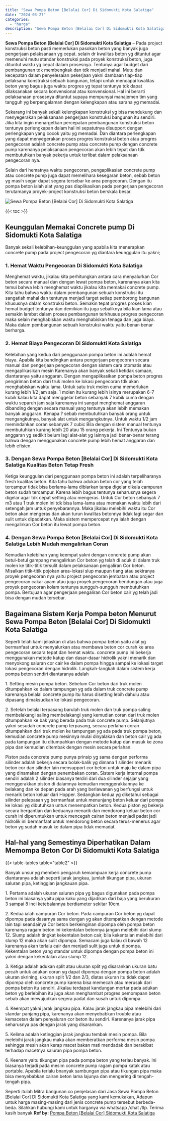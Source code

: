 ```yaml
---
title: "Sewa Pompa Beton [Belalai Cor] Di Sidomukti Kota Salatiga"
date: "2024-03-27"
categories: 
  - "harga"
description: "Sewa Pompa Beton [Belalai Cor] Di Sidomukti Kota Salatiga. Seperti itulah Mitra bangunan.co penjelasan dari Jasa Sewa Pompa Beton [Belalai Cor] Di Sidomukt..."
---
```


**Sewa Pompa Beton \[Belalai Cor\] Di Sidomukti Kota Salatiga** – Pada project konstruksi beton pasti memerlukan pasokan beton yang banyak juga pengerjaan pelaksanaan yg cepat. selain dr kwalitas beton yg dituntut agar memenuhi mutu standar konstruksi pada proyek konstruksi beton, juga dituntut waktu yg cepat dalam prosesnya. Tentunya agar budget dari pembangunan tdk membengkak dan tdk menjadi mahal. Mutu dan kecepatan dalam penyelesaian pekerjaan yakni dambaan tiap-tiap pelaksana konstruksi sebuah bangunan, tetapi untuk mencapai kwalitas beton yang bagus juga waktu progres yg tepat tentunya tdk dapat dilaksanakan secara konvensional atau konvensional. Hal ini berarti pelaksanaan prosesnya dituntut supaya mempunyai manajemen tim yang tangguh yg berpengalaman dengan kelengkapan atau sarana yg memadai.

Sekarang ini banyak sekali kelengkapan konstruksi yg bisa mendukung dan menyegerakan pelaksanaan pengerjaan konstruksi bangunan itu sendiri. Jika kita ingin menargetkan percepatan pembangunan konstruksi beton tentunya perlengkapan dalam hal ini sepatutnya disupport dengan perlengkapan yang cocok yaitu yg memadai. Dan diantara perlengkapan yang dapat menyegerakan proses progres konstruksi beton atau progres pengecoran adalah concrete pump atau concrete pump dengan concrete pump karenanya pelaksanaan pengecoran akan lebih tepat dan tdk membutuhkan banyak pekerja untuk terlibat dalam pelaksanaan pengecoran nya.

Selain dari hematnya waktu pengecoran, pengaplikasian concrete pump atau concrete pump juga dapat memelihara kesegaran beton, sebab beton yg masih segar dapat segera tersebar ke area pengecoran. Dengan itu pompa beton ialah alat yang pas diaplikasikan pada pengerjaan pengecoran terutamanya proyek-project konstruksi beton berskala besar.

![Sewa Pompa Beton [Belalai Cor] Di Sidomukti Kota Salatiga](/images/sewa-concrete-pump-05.png)

{{< toc >}}

## Keunggulan Memakai Concrete pump Di Sidomukti Kota Salatiga

Banyak sekali kelebihan-keunggulan yang apabila kita menerapkan concrete pump pada project pengecoran yg diantara keunggulan itu yakni;

### 1\. Hemat Waktu Pengecoran Di Sidomukti Kota Salatiga

Menghemat waktu, jikalau kita perhitungkan antara cara menyalurkan Cor beton secara manual dan dengan lewat pompa beton, karenanya akan kita temui bahwa lebih menghemat waktu jikalau kita memakai concrete pump. Kita tahu bahwa waktu dalam pembangunan sebuah konstruksi itu sangatlah mahal dan tentunya menjadi target setiap pemborong bangunan khususnya dalam konstruksi beton. Semakin tepat progres proses kian hemat budget tentunya dan demikian itu juga sebaliknya bila kian lama atau semakin lambat dalam proses pembangunan terkhusus progres pengecoran maka selain menghabiskan waktu menghabiskan tenaga dan juga biaya. Maka dalam pembangunan sebuah konstruksi waktu yaitu benar-benar berharga.

### 2\. Hemat Biaya Pengecoran Di Sidomukti Kota Salatiga

Kelebihan yang kedua dari penggunaan pompa beton ini adalah hemat biaya. Apabila kita bandingkan antara pengerjaan pengecoran secara manual dan pengerjaan pengecoran dengan sistem cara otomatis atau mengaplikasikan mesin Karenanya akan banyak sekali ketidak samaan, diantaranya yaitu anggaran. Dengan mengaplikasikan pompa beton progres pengiriman beton dari truk molen ke lokasi pengecoran tdk akan menghabiskan waktu lama. Untuk satu truk molen cuma memerlukan kurang lebih 1/2 jam saja. 1 molen itu kurang lebih isinya merupakan 6-7 kubik kalau kita dapat menggelar beton sebanyak 7 kubik cuma dengan waktu separuh jam saja karenanya ini sangat menghemat anggaran dibanding dengan secara manual yang tentunya akan lebih memakan banyak anggaran. Kenapa ? sebab membutuhkan banyak orang untuk mengangkutnya, banyak alat untuk mengangkutnya. Untuk waktu 1/2 jam memindahkan coran sebanyak 7 cubic Bila dengan sistem manual tentunya membutuhkan kurang lebih 20 atau 15 orang pekerja. Ini Tentunya bukan anggaran yg sedikit belum lagi alat-alat yg lainnya jadi benar-benar terang bahwa dengan menggunakan concrete pump lebih hemat anggaran dan lebih efisien.

### 3\. Dengan Sewa Pompa Beton \[Belalai Cor\] Di Sidomukti Kota Salatiga Kualitas Beton Tetap Fresh

Ketiga keunggulan dari penggunaan pompa beton ini adalah terpeliharanya fresh kualitas beton. Kita tahu bahwa adukan beton cor yang telah tercampur tidak bisa berlama-lama dibiarkan tanpa digelar dikala campuran beton sudah tercampur. Karena lebih bagus tentunya seharusnya segera digelar agar tdk cepat setting atau mengeras. Untuk Cor beton sebanyak 7 m3 atau 1 truk molen ini tdk bisa lama-lama atau memakan waktu lebih dari setengah jam untuk penyebarannya. Maka jikalau melebihi waktu itu Cor beton akan mengeras dan akan turun kwalitas betonnya tidak lagi segar dan sulit untuk dipadatkan. Maka sistem mempercepat nya ialah dengan mengalirkan Cor beton itu lewat pompa beton.

### 4\. Dengan Sewa Pompa Beton \[Belalai Cor\] Di Sidomukti Kota Salatiga Lebih Mudah mengalirkan Coran

Kemudian kelebihan yang keempat yakni dengan concrete pump akan betul-betul gampang mengalirkan Cor beton yg telah di aduk di dalam truk molen ke titik-titik tersulit dalam pelaksanaan pengaliran Cor beton. Misalkan titik-titik pojokan area-lokasi slup maupun tiang atau sekiranya proyek pengecoran nya yaitu project pengecoran jembatan atau project pengecoran cakar ayam atau juga proyek pengecoran bendungan atau juga proyek pengecoran kolam tentunya sungguh-sungguh membutuhkan pompa. Bertujuan agar pengerjaan pengaliran Cor beton cair yg telah jadi bisa dengan mudah tersebar.

## Bagaimana Sistem Kerja Pompa beton Menurut Sewa Pompa Beton \[Belalai Cor\] Di Sidomukti Kota Salatiga

Seperti telah kami jelaskan di atas bahwa pompa beton yaitu alat yg bermanfaat untuk menyalurkan atau membawa beton cor curah ke area pengecoran secara tepat dan hemat waktu. concrete pump ini bekerja menggunakan metode katup dan dasar-dasar hidrolik yakni menarik dan menyokong saluran cor cair ke dalam pompa hingga sampai ke lokasi target lokasi pengecoran dengan hidrolik. Langkah-langkah dalam sistem kerja pompa beton sendiri diantaranya adalah

1\. Setting mesin pompa beton. Sebelum Cor beton dari truk molen ditumpahkan ke dalam tampungan yg ada dalam truk concrete pump karenanya belalai concrete pump itu harus disetting lebih dahulu atau dipasang dimaksudkan ke lokasi pengecoran.

2\. Setelah belalai terpasang barulah truk molen dan truk pompa saling membelakangi saling membelakangi yang kemudian coran dari truk molen ditumpahkan ke bak yang berada pada truk concrete pump. Selanjutnya yakni sesudah concrete pump terpasang, secara perlahan coran ditumpahkan dari truk molen ke tampungan yg ada pada truk pompa beton, kemudian concrete pump mesinnya mulai dinyalakan dan beton cair yg ada pada tampungan itu ditumpahkan dengan metode katup dan masuk ke zona pipa dan kemudian ditembak dengan mesin secara perlahan.

Piston pada concrete pump punya prinsip yg sama dengan performa silinder adalah bekerja secara bolak-balik yg dimana 1 silinder menarik beton cor dan silinder lain mensupport cor beton untuk maju ke dalam pipa yang dinamakan dengan penembakan coran. Sistem kerja internal pompa sendiri adalah 2 silinder biasanya terdiri dari dua silinder sejajar yang menggerakkan piston di dalamnya kemudian menggerakkannya ke belakang dan ke depan pada arah yang berlawanan yg berfungsi untuk menarik beton keluar dari Hopper. Sedangkan kedua yg diketahui sebagai silinder pelepasan yg bermanfaat untuk menunjang beton keluar dari pompa ke lokasi yg dibutuhkan untuk menempatkan beton. Kedua piston yg bekerja secara bergantian dan keduanya menarik dan mendorong keluar beton cor curah ini diperuntukkan untuk mencegah cairan beton menjadi padat jadi hidrolik ini bermanfaat untuk mendorong beton secara terus-menerus agar beton yg sudah masuk ke dalam pipa tidak memadat.

## Hal-hal yang Semestinya Diperhatikan Dalam Memompa Beton Cor Di Sidomukti Kota Salatiga

{{< table-tables table="table2" >}}

Banyak unsur yg memberi pengaruh kemampuan kerja concrete pump diantaranya adalah seperti jarak jangkau, jumlah tikungan pipa, ukuran saluran pipa, ketinggian jangkauan pipa.

1\. Pertama adalah ukuran saluran pipa yg bagus digunakan pada pompa beton ini biasanya yaitu pipa kaku yang dijadikan dari baja yang berukuran 3 sampai 8 inci ketebalannya berdiameter sekitar 10cm.

2\. Kedua ialah campuran Cor beton. Pada campuran Cor beton yg dapat dipompa pada dasarnya sama dengan yg akan ditempatkan dengan metode lain tapi seandainya Cor beton berkeinginan dipompa oleh pompa beton karenanya ragam beton ini kekentalan betonnya jangan melebihi dari slump 12. Slump adalah tingkat kekentalan beton cair, bila kekentalan melebihi dari slump 12 maka akan sulit dipompa. Semacam juga kalau di bawah 12 karenanya akan terlalu cair dan menjadi sulit juga untuk dipompa. Kekentalan beton yang standar untuk dipompa dengan pompa beton ini yakni dengan kekentalan atau slump 12.

3\. Ketiga adalah adukan split atau ukuran split yg disarankan ukuran batu pecah untuk adukan coran yg dapat dipompa dengan pompa beton adalah ukuran skrining, ukuran split 1/2 dan 2/3, diatas ukuran itu tidak dapat dipompa oleh concrete pump karena bisa memecah atau merusak dari pompa beton itu sendiri. Jikalau terdapat kandungan mortar pada adukan beton yg berlebihan itu juga akan menghambat progres pemompaan beton sebab akan mewujudkan segera padat dan susah untuk dipompa.

4\. Keempat yakni jarak jangkau pipa. Kalau jarak jangkau pipa melebihi dari standar panjang pipa, karenanya akan menyebabkan trouble atau kemacetan dalam penyaluran cor beton itu sendiri. Karenanya jarak pipa seharusnya pas dengan jarak yang disarankan.

5\. Kelima adalah ketinggian jarak jangkau tembak mesin pompa. Bila melebihi jarak jangkau maka akan memberatkan performa mesin pompa sehingga mesin akan kerap macet bakan mati mendadak dan berakibat terhadap macetnya saluran pipa pompa beton.

6\. Keenam yaitu tikungan pipa pada pompa beton yang terlau banyak. Ini biasanya terjadi pada mesim concrete pump ragam pompa katak atau portable. Apabila terlalu bnanyak sambungan pipa atau tikungan pipa maka bisa menyebabkan cairan beton lama lajunya dan mengering di tengah-tengah pipa.

Seperti itulah Mitra bangunan.co penjelasan dari Jasa Sewa Pompa Beton \[Belalai Cor\] Di Sidomukti Kota Salatiga yang kami kemukakan, Adapun untuk harga masing-masing dari jenis concrete pump tersebut berbeda-beda. Silahkan hubungi kami untuk harganya via whatsapp /chat /tlp. Terima kasih banyak
**Ref by:** [Pompa Beton [Belalai Cor] Sidomukti Kota Salatiga](https://id.wikipedia.org/wiki/Pompa)
